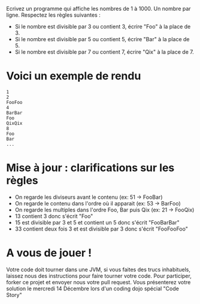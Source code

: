 Ecrivez un programme qui affiche les nombres de 1 à 1000. Un nombre par ligne. Respectez les règles suivantes :

 * Si le nombre est divisible par 3 ou contient 3, écrire "Foo" à la place de 3.
 * Si le nombre est divisible par 5 ou contient 5, écrire "Bar" à la place de 5.
 * Si le nombre est divisible par 7 ou contient 7, écrire "Qix" à la place de 7.


Voici un exemple de rendu
=========================

	1
	2
	FooFoo
	4
	BarBar
	Foo
	QixQix
	8
	Foo
	Bar
	...
	
Mise à jour : clarifications sur les règles
===========================================

 * On regarde les diviseurs avant le contenu (ex: 51 -> FooBar)
 * On regarde le contenu dans l'ordre où il apparait (ex: 53 -> BarFoo)
 * On regarde les multiples dans l'ordre Foo, Bar puis Qix (ex: 21 -> FooQix)
 * 13 contient 3 donc s'écrit "Foo"
 * 15 est divisible par 3 et 5 et contient un 5 donc s'écrit "FooBarBar"
 * 33 contient deux fois 3  et est divisible par 3 donc s'écrit "FooFooFoo"

A vous de jouer !
=================

Votre code doit tourner dans une JVM, si vous faites des trucs inhabituels, laissez nous des instructions pour faire tourner votre code. 
Pour participer, forker ce projet et envoyer nous votre pull request.
Vous présenterez votre solution le mercredi 14 Décembre lors d'un coding dojo spécial "Code Story"

